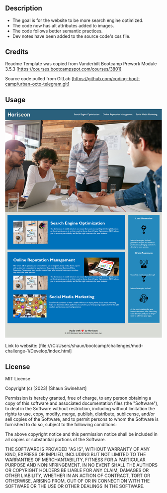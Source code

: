 # <Mod-Challenge-1>

## Description

- The goal is for the website to be more search engine optimized.
- The code now has alt attributes added to images.
- The code follows better semantic practices.
- Dev notes have been added to the source code's css file.


## Credits

Readme Template was copied from Vanderbilt Bootcamp Prework Module 3.5.3
[https://courses.bootcampspot.com/courses/3801]

Source code pulled from GitLab
[https://github.com/coding-boot-camp/urban-octo-telegram.git]


## Usage

<img
src="./Develop/assets/images/horiseon-site.png"
alt="Picture of Horiseon's website"
/>

Link to website:
[file:///C:/Users/shaun/bootcamp/challenges/mod-challenge-1/Develop/index.html]


## License


MIT License
 
Copyright (c) [2023] [Shaun Swinehart]

Permission is hereby granted, free of charge, to any person obtaining a copy
of this software and associated documentation files (the "Software"), to deal
in the Software without restriction, including without limitation the rights
to use, copy, modify, merge, publish, distribute, sublicense, and/or sell
copies of the Software, and to permit persons to whom the Software is
furnished to do so, subject to the following conditions:

The above copyright notice and this permission notice shall be included in all
copies or substantial portions of the Software.

THE SOFTWARE IS PROVIDED "AS IS", WITHOUT WARRANTY OF ANY KIND, EXPRESS OR
IMPLIED, INCLUDING BUT NOT LIMITED TO THE WARRANTIES OF MERCHANTABILITY,
FITNESS FOR A PARTICULAR PURPOSE AND NONINFRINGEMENT. IN NO EVENT SHALL THE
AUTHORS OR COPYRIGHT HOLDERS BE LIABLE FOR ANY CLAIM, DAMAGES OR OTHER
LIABILITY, WHETHER IN AN ACTION OF CONTRACT, TORT OR OTHERWISE, ARISING FROM,
OUT OF OR IN CONNECTION WITH THE SOFTWARE OR THE USE OR OTHER DEALINGS IN THE
SOFTWARE.